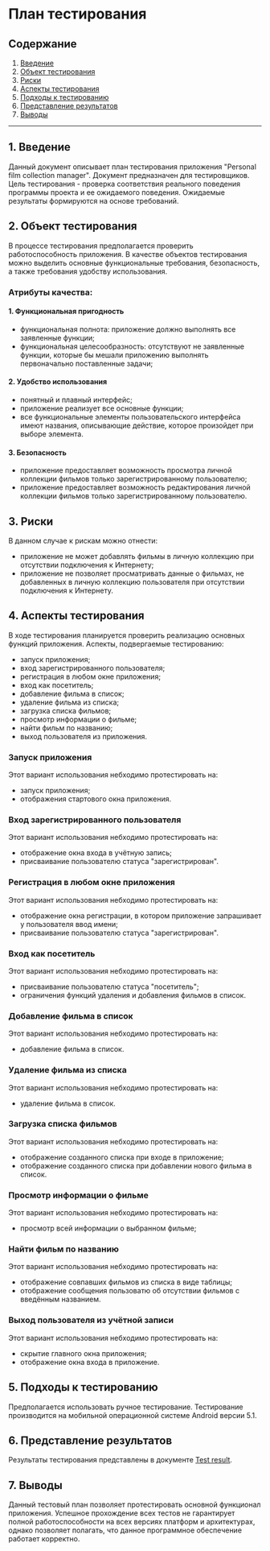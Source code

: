 # План тестирования
## Содержание
1. [Введение](#introduction)   
2. [Объект тестирования](#test_object)   
3. [Риски](#risks)   
4. [Аспекты тестирования](#testing_aspects)   
5. [Подходы к тестированию](#testing_approach)   
6. [Представление результатов](#presentation_of_results)   
7. [Выводы](#conclusions)  
---
<a name="introduction"> 

## 1. Введение  

Данный документ описывает план тестирования приложения "Personal film collection manager". Документ предназначен для тестировщиков. Цель тестирования - проверка соответствия реального поведения программы проекта и ее ожидаемого поведения. Ожидаемые результаты формируются на основе требований.




<a name="test_object"> 

## 2. Объект тестирования  
В процессе тестирования предполагается проверить работоспособность приложения.
В качестве объектов тестирования можно выделить основные функциональные требования, безопасность, а также требования удобству использования.

### Атрибуты качества:
#### 1. Функциональная пригодность
- функциональная полнота: приложение должно выполнять все заявленные функции;
- функциональная целесообразность: отсутствуют не заявленные функции, которые бы мешали приложению выполнять первоначально поставленные задачи;
#### 2. Удобство использования
- понятный и плавный интерфейс;
- приложение реализует все основные функции;
- все функциональные элементы пользовательского интерфейса имеют названия, описывающие действие, которое произойдет при выборе элемента.
#### 3. Безопасность
- приложение предоставляет возможность просмотра личной коллекции фильмов только зарегистрированному пользователю;
- приложение предоставляет возможность редактирования личной коллекции фильмов только зарегистрированному пользователю.




<a name="risks"> 

## 3. Риски  
В данном случае к рискам можно отнести:
- приложение не может добавлять фильмы в личную коллекцию при отсутствии подключения к Интернету;
- приложение не позволяет просматривать данные о фильмах, не добавленных в личную коллекцию пользователя при отсутствии подключения к Интернету.

<a name="testing_aspects"> 

## 4. Аспекты тестирования

В ходе тестирования планируется проверить реализацию основных функций приложения. Аспекты, подвергаемые тестированию:

- запуск приложения;
- вход зарегистрированного пользователя;
- регистрация в любом окне приложения;
- вход как посетитель;
- добавление фильма в список;
- удаление фильма из списка;
- загрузка списка фильмов;
- просмотр информации о фильме;
- найти фильм по названию;
- выход пользователя из приложения.

### Запуск приложения
Этот вариант использования небходимо протестировать на:
- запуск приложения;
- отображения стартового окна приложения.
### Вход зарегистрированного пользователя
Этот вариант использования небходимо протестировать на:
- отображение окна входа в учётную запись;
- присваивание пользователю статуса "зарегистрирован".
### Регистрация в любом окне приложения
Этот вариант использования небходимо протестировать на:
- отображение окна регистрации, в котором приложение запрашивает у пользователя ввод имени;
- присваивание пользователю статуса "зарегистрирован".
### Вход как посетитель
Этот вариант использования небходимо протестировать на:
- присваивание пользователю статуса "посетитель";
- ограничения функций удаления и добавления фильмов в список.
### Добавление фильма в список
Этот вариант использования небходимо протестировать на:
- добавление фильма в список.
### Удаление фильма из списка
Этот вариант использования небходимо протестировать на:
- удаление фильма в список.
### Загрузка списка фильмов
Этот вариант использования небходимо протестировать на:
- отображение созданного списка при входе в приложение;
- отображение созданного списка при добавлении нового фильма в список.
### Просмотр информации о фильме
Этот вариант использования небходимо протестировать на:
- просмотр всей информации о выбранном фильме;
### Найти фильм по названию
Этот вариант использования небходимо протестировать на:
- отображение совпавших фильмов из списка в виде таблицы;
- отображение сообщения пользоватю об отсутствии фильмов с введённым названием.
### Выход пользователя из учётной записи
Этот вариант использования небходимо протестировать на:
- скрытие главного окна приложения;
- отображение окна входа в приложение.

<a name="testing_approach"> 

## 5. Подходы к тестированию  
Предполагается использовать ручное тестирование. Тестирование производится на мобильной операционной системе Android версии 5.1.


<a name="presentation_of_results"> 

## 6. Представление результатов  

Результаты тестирования представлены в документе [Test result](https://github.com/BrushkouMatvey/Study-Organizer/blob/master/docs/Testing/Test%20result.md).


<a name="conclusions"> 

## 7. Выводы
Данный тестовый план позволяет протестировать основной функционал приложения. Успешное прохождение всех тестов не гарантирует полной работоспособности на всех версиях платформ и архитектурах, однако позволяет полагать, что данное программное обеспечение работает корректно. 